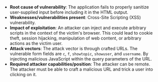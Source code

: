 - **Root cause of vulnerability**: The application fails to properly sanitize user-supplied input before including it in the HTML output.
- **Weaknesses/vulnerabilities present**: Cross-Site Scripting (XSS) vulnerability.
- **Impact of exploitation**: An attacker can inject and execute arbitrary scripts in the context of the victim's browser. This could lead to cookie theft, session hijacking, manipulation of web content, or arbitrary actions as the victim user.
- **Attack vectors**: The attack vector is through crafted URLs.  The vulnerable form fields are `c`, `f`, `showtopic`, `showuser`, and `username`. By injecting malicious JavaScript within the query parameters of the URL.
- **Required attacker capabilities/position**: The attacker can be remote. The attacker must be able to craft a malicious URL and trick a user into clicking on it.